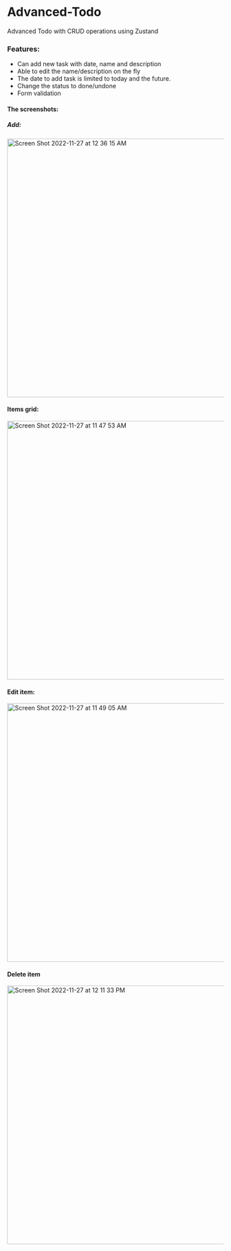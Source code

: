 # Advanced-Todo

Advanced Todo with CRUD operations using Zustand

### Features:
- Can add new task with date, name and description
- Able to edit the name/description on the fly
- The date to add task is limited to today and the future.
- Change the status to done/undone
- Form validation

#### The screenshots:

##### Add:
<img width="600" alt="Screen Shot 2022-11-27 at 12 36 15 AM" src="https://user-images.githubusercontent.com/59441376/204112821-14e81899-012d-4eea-9f96-c2f8b4360555.png">

#### Items grid:
<img width="600" alt="Screen Shot 2022-11-27 at 11 47 53 AM" src="https://user-images.githubusercontent.com/59441376/204131261-b7d8adba-6075-4ea2-8555-943c0c53b638.png">


#### Edit item:
<img width="600" alt="Screen Shot 2022-11-27 at 11 49 05 AM" src="https://user-images.githubusercontent.com/59441376/204131297-b3f89ff5-1f18-42ab-8d33-ff8f781b31b7.png">

#### Delete item
<img width="600" alt="Screen Shot 2022-11-27 at 12 11 33 PM" src="https://user-images.githubusercontent.com/59441376/204132125-62d3264c-3fc8-40e6-9106-7e2a92d30603.png">




 


